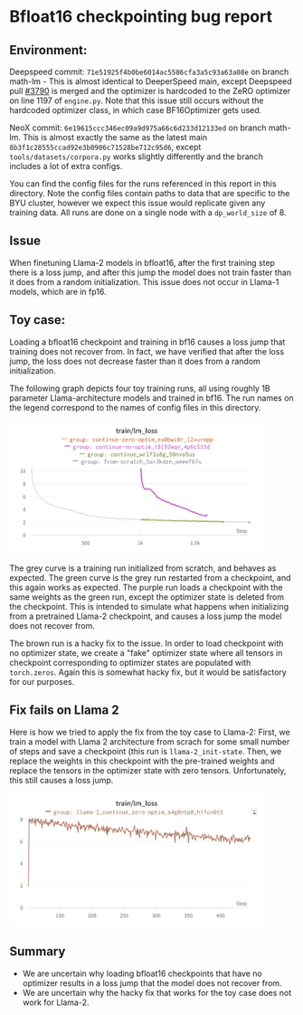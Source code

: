 # Bfloat16 checkpointing bug report

## Environment:
Deepspeed commit: `71e51925f4b0be6014ac5586cfa3a5c93a63a08e` on branch math-lm
    - This is almost identical to DeeperSpeed main, except Deepspeed pull [#3790](https://github.com/microsoft/DeepSpeed/pull/3790/files) is merged and the optimizer is hardcoded to the ZeRO optimizer on line 1197 of `engine.py`. Note that this issue still occurs without the hardcoded optimizer class, in which case BF16Optimizer gets used. 

NeoX commit: `6e19615ccc346ec09a9d975a66c6d233d12133ed` on branch math-lm. This is almost exactly the same as the latest main `8b3f1c28555ccad92e3b0906c71528be712c95d6`, except `tools/datasets/corpora.py` works slightly differently and the branch includes a lot of extra configs. 

You can find the config files for the runs referenced in this report in this directory. Note the config files contain paths to data that are specific to the BYU cluster, however we expect this issue would replicate given any training data. All runs are done on a single node with a `dp_world_size` of 8. 

## Issue
When finetuning Llama-2 models in bfloat16, after the first training step there is a loss jump, and after this jump the model does not train faster than it does from a random initialization. This issue does not occur in Llama-1 models, which are in fp16.

## Toy case:
Loading a bfloat16 checkpoint and training in bf16 causes a loss jump that training does not recover from. In fact, we have verified that after the loss jump, the loss does not decrease faster than it does from a random initialization. 

The following graph depicts four toy training runs, all using roughly 1B parameter Llama-architecture models and trained in bf16. The run names on the legend correspond to the names of config files in this directory. 

<img src="./toy_bf16.png" width="450">

The grey curve is a training run initialized from scratch, and behaves as expected. The green curve is the grey run restarted from a checkpoint, and this again works as expected. The purple run loads a checkpoint with the same weights as the green run, except the optimizer state is deleted from the checkpoint. This is intended to simulate what happens when initializing from a pretrained Llama-2 checkpoint, and causes a loss jump the model does not recover from. 

The brown run is a hacky fix to the issue. In order to load checkpoint with no optimizer state, we create a "fake" optimizer state where all tensors in checkpoint corresponding to optimizer states are populated with `torch.zeros`. Again this is somewhat hacky fix, but it would be satisfactory for our purposes.

## Fix fails on Llama 2
Here is how we tried to apply the fix from the toy case to Llama-2: First, we train a model with Llama 2 architecture from scrach for some small number of steps and save a checkpoint (this run is `llama-2_init-state`. Then, we replace the weights in this checkpoint with the pre-trained weights and replace the tensors in the optimizer state with zero tensors. Unfortunately, this still causes a loss jump.

<img src="./llama-2_bf16.png" width="450">

## Summary
- We are uncertain why loading bfloat16 checkpoints that have no optimizer results in a loss jump that the model does not recover from. 
- We are uncertain why the hacky fix that works for the toy case does not work for Llama-2.


